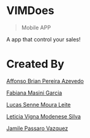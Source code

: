 # VIMDoes 
> Mobile APP

A app that control your sales!

# Created By
[Affonso Brian Pereira Azevedo](https://www.github.com/affonsobrian)

[Fabiana Masini Garcia](https://www.github.com/fabianamasini)

[Lucas Senne Moura Leite](https://github.com/rhcpsenne)

[Leticia Vigna Modenese Silva](https://github.com/letvigna)

[Jamile Passaro Vazquez](https://github.com/jamiscript)
